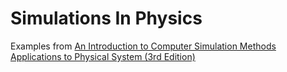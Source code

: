 # Simulations In Physics

Examples from [An Introduction to Computer Simulation Methods Applications to Physical System  (3rd Edition)](CSM3rd_revised.pdf)